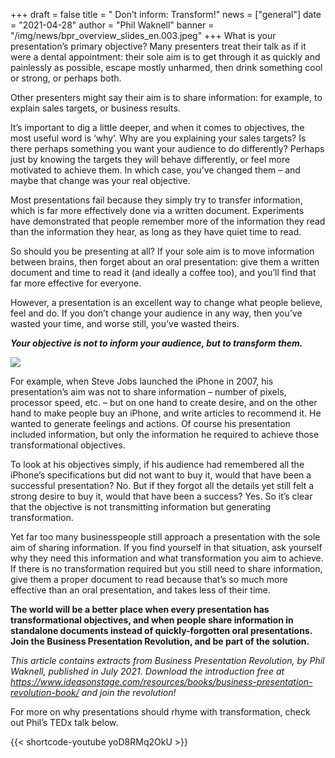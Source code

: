 +++
draft = false
title = " Don’t inform: Transform!"
news = ["general"]
date = "2021-04-28"
author = "Phil Waknell"
banner = "/img/news/bpr_overview_slides_en.003.jpeg"
+++
What is your presentation’s primary objective? Many presenters treat their talk as if it were a dental appointment: their sole aim is to get through it as quickly and painlessly as possible, escape mostly unharmed, then drink something cool or strong, or perhaps both.

Other presenters might say their aim is to share information: for example, to explain sales targets, or business results.

It’s important to dig a little deeper, and when it comes to objectives, the most useful word is ‘why’. Why are you explaining your sales targets? Is there perhaps something you want your audience to do differently? Perhaps just by knowing the targets they will behave differently, or feel more motivated to achieve them. In which case, you’ve changed them – and maybe that change was your real objective.

Most presentations fail because they simply try to transfer information, which is far more effectively done via a written document. Experiments have demonstrated that people remember more of the information they read than the information they hear, as long as they have quiet time to read. 

So should you be presenting at all? If your sole aim is to move information between brains, then forget about an oral presentation: give them a written document and time to read it (and ideally a coffee too), and you’ll find that far more effective for everyone.

However, a presentation is an excellent way to change what people believe, feel and do. If you don’t change your audience in any way, then you’ve wasted your time, and worse still, you’ve wasted theirs.

***Your objective is not to inform your audience, but to transform them.***

![](/img/news/bpr_overview_slides_en.003.jpeg)

For example, when Steve Jobs launched the iPhone in 2007, his presentation’s aim was not to share information – number of pixels, processor speed, etc. – but on one hand to create desire, and on the other hand to make people buy an iPhone, and write articles to recommend it. He wanted to generate feelings and actions. Of course his presentation included information, but only the information he required to achieve those transformational objectives.

To look at his objectives simply, if his audience had remembered all the iPhone’s specifications but did not want to buy it, would that have been a successful presentation? No. But if they forgot all the details yet still felt a strong desire to buy it, would that have been a success? Yes. So it’s clear that the objective is not transmitting information but generating transformation.

Yet far too many businesspeople still approach a presentation with the sole aim of sharing information. If you find yourself in that situation, ask yourself why they need this information and what transformation you aim to achieve. If there is no transformation required but you still need to share information, give them a proper document to read because that’s so much more effective than an oral presentation, and takes less of their time.

**The world will be a better place when every presentation has transformational objectives, and when people share information in standalone documents instead of quickly-forgotten oral presentations. Join the Business Presentation Revolution, and be part of the solution.**

*This article contains extracts from Business Presentation Revolution, by Phil Waknell, published in July 2021. Download the introduction free at <https://www.ideasonstage.com/resources/books/business-presentation-revolution-book/> and join the revolution!*

For more on why presentations should rhyme with transformation, check out Phil’s TEDx talk below.

{{< shortcode-youtube yoD8RMq2OkU >}}